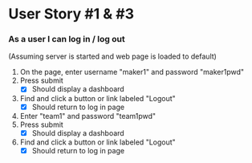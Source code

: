 # User Story #1 & #3
### As a user I can log in / log out

(Assuming server is started and web page is loaded to default)
1. On the page, enter username "maker1" and password "maker1pwd"
2. Press submit
    +[X] Should display a dashboard
3. Find and click a button or link labeled "Logout"
    +[X] Should return to log in page
4. Enter "team1" and password "team1pwd"
5. Press submit
    +[X] Should display a dashboard
6. Find and click a button or link labeled "Logout"
    +[X] Should return to log in page